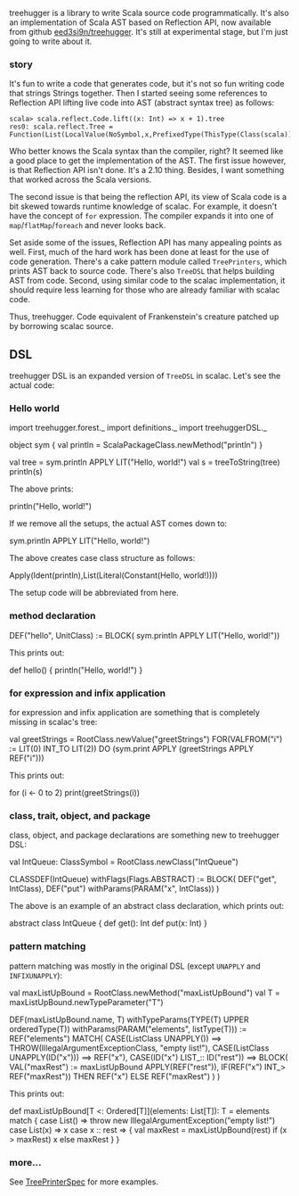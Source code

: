 treehugger is a library to write Scala source code programmatically. It's also an implementation of Scala AST based on Reflection API, now available from github [eed3si9n/treehugger](https://github.com/eed3si9n/treehugger). It's still at experimental stage, but I'm just going to write about it.

### story

It's fun to write a code that generates code, but it's not so fun writing code that strings Strings together. Then I started seeing some references to Reflection API lifting live code into AST (abstract syntax tree) as follows:

    scala> scala.reflect.Code.lift((x: Int) => x + 1).tree
    res0: scala.reflect.Tree = Function(List(LocalValue(NoSymbol,x,PrefixedType(ThisType(Class(scala)),Class(scala.Int)))),Apply(Select(Ident(LocalValue(NoSymbol,x,PrefixedType(ThisType(Class(scala)),Class(scala.Int)))),Method(scala.Int.$plus,MethodType(List(LocalValue(NoSymbol,x,PrefixedType(ThisType(Class(scala)),Class(scala.Int)))),PrefixedType(ThisType(Class(scala)),Class(scala.Int))))),List(Literal(1))))

Who better knows the Scala syntax than the compiler, right? It seemed like a good place to get the implementation of the AST.
The first issue however, is that Reflection API isn't done. It's a 2.10 thing. Besides, I want something that worked across the Scala versions.

The second issue is that being the reflection API, its view of Scala code is a bit skewed towards runtime knowledge of scalac. For example, it doesn't have the concept of `for` expression. The compiler expands it into one of `map`/`flatMap`/`foreach` and never looks back.

Set aside some of the issues, Reflection API has many appealing points as well. First, much of the hard work has been done at least for the use of code generation. There's a cake pattern module called `TreePrinters`, which prints AST back to source code. There's also `TreeDSL` that helps building AST from code. Second, using similar code to the scalac implementation, it should require less learning for those who are already familiar with scalac code.

Thus, treehugger. Code equivalent of Frankenstein's creature patched up by borrowing scalac source.

## DSL

treehugger DSL is an expanded version of `TreeDSL` in scalac. Let's see the actual code:

### Hello world

<scala>
import treehugger.forest._
import definitions._
import treehuggerDSL._

object sym {
  val println = ScalaPackageClass.newMethod("println")
}

val tree = sym.println APPLY LIT("Hello, world!")
val s = treeToString(tree)
println(s)
</scala>

The above prints:

<scala>
println("Hello, world!")
</scala>

If we remove all the setups, the actual AST comes down to:

<scala>
sym.println APPLY LIT("Hello, world!")
</scala>

The above creates case class structure as follows:

<scala>
Apply(Ident(println),List(Literal(Constant(Hello, world!))))
</scala>

The setup code will be abbreviated from here.

### method declaration

<scala>
DEF("hello", UnitClass) := BLOCK(
  sym.println APPLY LIT("Hello, world!"))
</scala>

This prints out:

<scala>
def hello() {
  println("Hello, world!")
}
</scala>

### for expression and infix application

for expression and infix application are something that is completely missing in scalac's tree:

<scala>
val greetStrings = RootClass.newValue("greetStrings")
FOR(VALFROM("i") := LIT(0) INT_TO LIT(2)) DO
  (sym.print APPLY (greetStrings APPLY REF("i")))
</scala>

This prints out:

<scala>
for (i <- 0 to 2)
  print(greetStrings(i))
</scala>

### class, trait, object, and package

class, object, and package declarations are something new to treehugger DSL:

<scala>
val IntQueue: ClassSymbol = RootClass.newClass("IntQueue")

CLASSDEF(IntQueue) withFlags(Flags.ABSTRACT) := BLOCK(
  DEF("get", IntClass),
  DEF("put") withParams(PARAM("x", IntClass))
)
</scala>

The above is an example of an abstract class declaration, which prints out:

<scala>
abstract class IntQueue {
  def get(): Int
  def put(x: Int)
}
</scala>

### pattern matching

pattern matching was mostly in the original DSL (except `UNAPPLY` and `INFIXUNAPPLY`):

<scala>
val maxListUpBound = RootClass.newMethod("maxListUpBound")
val T = maxListUpBound.newTypeParameter("T")

DEF(maxListUpBound.name, T)
    withTypeParams(TYPE(T) UPPER orderedType(T)) withParams(PARAM("elements", listType(T))) :=
  REF("elements") MATCH(
    CASE(ListClass UNAPPLY()) ==> THROW(IllegalArgumentExceptionClass, "empty list!"),
    CASE(ListClass UNAPPLY(ID("x"))) ==> REF("x"),
    CASE(ID("x") LIST_:: ID("rest")) ==> BLOCK(
      VAL("maxRest") := maxListUpBound APPLY(REF("rest")),
      IF(REF("x") INT_> REF("maxRest")) THEN REF("x")
      ELSE REF("maxRest") 
    )
  )
</scala>

This prints out:

<scala>
def maxListUpBound[T <: Ordered[T]](elements: List[T]): T =
  elements match {
    case List() => throw new IllegalArgumentException("empty list!")
    case List(x) => x
    case x :: rest => {
      val maxRest = maxListUpBound(rest)
      if (x > maxRest) x
      else maxRest
    }
  }
</scala>

### more...

See [TreePrinterSpec](https://github.com/eed3si9n/treehugger/blob/master/src/test/scala/TreePrinterSpec.scala) for more examples.
